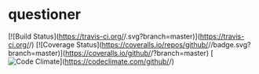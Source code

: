 # questioner

[![Build Status](https://travis-ci.org/<github okpakomarvis>/<repo questioner>.svg?branch=master)](https://travis-ci.org/<github okpakomarvis>/<repo questoner>)
[![Coverage Status](https://coveralls.io/repos/github/<github okpakomarvis>/<repo questioner>/badge.svg?branch=master)](https://coveralls.io/github/<github okpakomarvis>/<repo questioner>?branch=master)
[![Code Climate](https://codeclimate.com/github/codeclimate/codeclimate/badges/gpa.svg)](https://codeclimate.com/github/<github okpakomarvis>/<repo questioner>)
